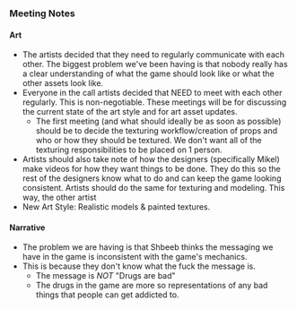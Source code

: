 ### Meeting Notes

#### Art
- The artists decided that they need to regularly communicate with each other. The biggest problem we've been having is that nobody really has a clear understanding of what the game should look like or what the other assets look like.
- Everyone in the call artists decided that NEED to meet with each other regularly. This is non-negotiable. These meetings will be for discussing the current state of the art style and for art asset updates.
	- The first meeting (and what should ideally be as soon as possible) should be to decide the texturing workflow/creation of props and who or how they should be textured. We don't want all of the texturing responsibilities to be placed on 1 person.
- Artists should also take note of how the designers (specifically Mikel) make videos for how they want things to be done. They do this so the rest of the designers know what to do and can keep the game looking consistent. Artists should do the same for texturing and modeling. This way, the other artist
- New Art Style: Realistic models & painted textures.

#### Narrative
- The problem we are having is that Shbeeb thinks the messaging we have in the game is inconsistent with the game's mechanics.
- This is because they don't know what the fuck the message is.
	- The message is *NOT* "Drugs are bad"
	- The drugs in the game are more so representations of any bad things that people can get addicted to.
